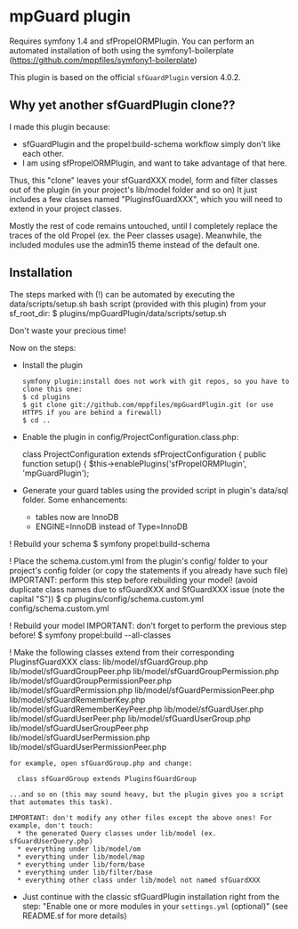 mpGuard plugin
==============

Requires symfony 1.4 and sfPropelORMPlugin. You can perform an automated installation of both using the symfony1-boilerplate (https://github.com/mppfiles/symfony1-boilerplate)

This plugin is based on the official `sfGuardPlugin` version 4.0.2.

Why yet another sfGuardPlugin clone??
-------------------------------------
I made this plugin because: 
  - sfGuardPlugin and the propel:build-schema workflow simply don't like each other.
  - I am using sfPropelORMPlugin, and want to take advantage of that here.

Thus, this "clone" leaves your sfGuardXXX model, form and filter classes out of the plugin (in your project's lib/model folder and so on)
It just includes a few classes named "PluginsfGuardXXX", which you will need to extend in your project classes.

Mostly the rest of code remains untouched, until I completely replace the traces of the old Propel (ex. the Peer classes usage).
Meanwhile, the included modules use the admin15 theme instead of the default one.

Installation
------------
The steps marked with (!) can be automated by executing the data/scripts/setup.sh bash script (provided with this plugin) from your sf_root_dir:
        $ plugins/mpGuardPlugin/data/scripts/setup.sh

Don't waste your precious time!

Now on the steps:

  * Install the plugin

        symfony plugin:install does not work with git repos, so you have to clone this one:
        $ cd plugins
        $ git clone git://github.com/mppfiles/mpGuardPlugin.git (or use HTTPS if you are behind a firewall)
        $ cd ..

  * Enable the plugin in config/ProjectConfiguration.class.php:
    
    class ProjectConfiguration extends sfProjectConfiguration
    {
      public function setup()
      {
        $this->enablePlugins('sfPropelORMPlugin', 'mpGuardPlugin');

  * Generate your guard tables using the provided script in plugin's data/sql folder. Some enhancements: 
    - tables now are InnoDB
    - ENGINE=InnoDB instead of Type=InnoDB
  
  ! Rebuild your schema
        $ symfony propel:build-schema
  
  ! Place the schema.custom.yml from the plugin's config/ folder to your project's config folder (or copy the statements if you already have such file)
    IMPORTANT: perform this step before rebuilding your model! (avoid duplicate class names due to sfGuardXXX and SfGuardXXX issue (note the capital "S"))
        $ cp plugins/config/schema.custom.yml config/schema.custom.yml
  
  ! Rebuild your model
    IMPORTANT: don't forget to perform the previous step before!
        $ symfony propel:build --all-classes
  
  ! Make the following classes extend from their corresponding PluginsfGuardXXX class:
    lib/model/sfGuardGroup.php
    lib/model/sfGuardGroupPeer.php
    lib/model/sfGuardGroupPermission.php
    lib/model/sfGuardGroupPermissionPeer.php
    lib/model/sfGuardPermission.php
    lib/model/sfGuardPermissionPeer.php
    lib/model/sfGuardRememberKey.php
    lib/model/sfGuardRememberKeyPeer.php
    lib/model/sfGuardUser.php
    lib/model/sfGuardUserPeer.php
    lib/model/sfGuardUserGroup.php
    lib/model/sfGuardUserGroupPeer.php
    lib/model/sfGuardUserPermission.php
    lib/model/sfGuardUserPermissionPeer.php
    

    for example, open sfGuardGroup.php and change:

      class sfGuardGroup extends PluginsfGuardGroup
    
    ...and so on (this may sound heavy, but the plugin gives you a script that automates this task).

    IMPORTANT: don't modify any other files except the above ones! For example, don't touch:
      * the generated Query classes under lib/model (ex. sfGuardUserQuery.php)
      * everything under lib/model/om
      * everything under lib/model/map
      * everything under lib/form/base
      * everything under lib/filter/base
      * everything other class under lib/model not named sfGuardXXX
  
  * Just continue with the classic sfGuardPlugin installation right from the step:
    "Enable one or more modules in your `settings.yml` (optional)"
    (see README.sf for more details)